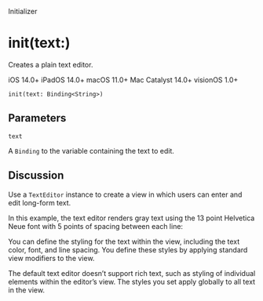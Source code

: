 Initializer

# init(text:)

Creates a plain text editor.

iOS 14.0+  iPadOS 14.0+  macOS 11.0+  Mac Catalyst 14.0+  visionOS 1.0+

    
    
    init(text: Binding<String>)

##  Parameters

`text`

    

A `Binding` to the variable containing the text to edit.

## Discussion

Use a `TextEditor` instance to create a view in which users can enter and edit
long-form text.

In this example, the text editor renders gray text using the 13 point
Helvetica Neue font with 5 points of spacing between each line:

You can define the styling for the text within the view, including the text
color, font, and line spacing. You define these styles by applying standard
view modifiers to the view.

The default text editor doesn’t support rich text, such as styling of
individual elements within the editor’s view. The styles you set apply
globally to all text in the view.

